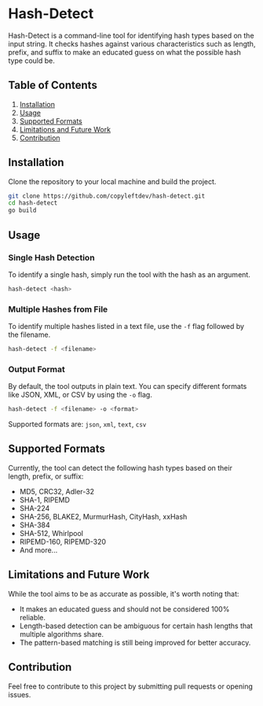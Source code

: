# Hash-Detect

Hash-Detect is a command-line tool for identifying hash types based on the input string. It checks hashes against various characteristics such as length, prefix, and suffix to make an educated guess on what the possible hash type could be.

## Table of Contents

1. [Installation](#installation)
2. [Usage](#usage)
3. [Supported Formats](#supported-formats)
4. [Limitations and Future Work](#limitations-and-future-work)
5. [Contribution](#contribution)

## Installation

Clone the repository to your local machine and build the project.

```bash
git clone https://github.com/copyleftdev/hash-detect.git
cd hash-detect
go build
```
## Usage

### Single Hash Detection

To identify a single hash, simply run the tool with the hash as an argument.

```bash
hash-detect <hash>
```

### Multiple Hashes from File

To identify multiple hashes listed in a text file, use the `-f` flag followed by the filename.

```bash
hash-detect -f <filename>
```

### Output Format

By default, the tool outputs in plain text. You can specify different formats like JSON, XML, or CSV by using the `-o` flag.

```bash
hash-detect -f <filename> -o <format>
```

Supported formats are: `json`, `xml`, `text`, `csv`

## Supported Formats

Currently, the tool can detect the following hash types based on their length, prefix, or suffix:

- MD5, CRC32, Adler-32
- SHA-1, RIPEMD
- SHA-224
- SHA-256, BLAKE2, MurmurHash, CityHash, xxHash
- SHA-384
- SHA-512, Whirlpool
- RIPEMD-160, RIPEMD-320
- And more...

## Limitations and Future Work

While the tool aims to be as accurate as possible, it's worth noting that:

- It makes an educated guess and should not be considered 100% reliable.
- Length-based detection can be ambiguous for certain hash lengths that multiple algorithms share.
- The pattern-based matching is still being improved for better accuracy.

## Contribution

Feel free to contribute to this project by submitting pull requests or opening issues.

